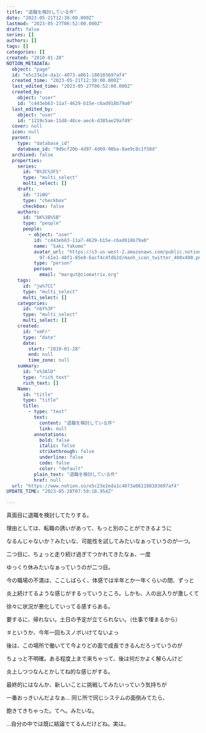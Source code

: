 ```yaml
---
title: "退職を検討している件"
date: "2023-05-21T12:38:00.000Z"
lastmod: "2023-05-27T06:52:00.000Z"
draft: false
series: []
authors: []
tags: []
categories: []
created: "2010-01-28"
NOTION_METADATA:
  object: "page"
  id: "e5c23e2e-da1c-4073-a061-188103697af4"
  created_time: "2023-05-21T12:38:00.000Z"
  last_edited_time: "2023-05-27T06:52:00.000Z"
  created_by:
    object: "user"
    id: "c443eb63-11a7-4629-b15e-c6ad918b79a0"
  last_edited_by:
    object: "user"
    id: "1219c5ae-11d8-48ce-aec6-d385ae29af49"
  cover: null
  icon: null
  parent:
    type: "database_id"
    database_id: "9dbcf20b-4d97-4d69-98ba-8ae9c8c1f58d"
  archived: false
  properties:
    series:
      id: "B%3C%3FS"
      type: "multi_select"
      multi_select: []
    draft:
      id: "JiWU"
      type: "checkbox"
      checkbox: false
    authors:
      id: "bK%3B%5B"
      type: "people"
      people:
        - object: "user"
          id: "c443eb63-11a7-4629-b15e-c6ad918b79a0"
          name: "Saki Yakumo"
          avatar_url: "https://s3-us-west-2.amazonaws.com/public.notion-static.com/3ad1c4\
            97-61e1-48f1-85e8-6acf4c4fdb2d/maoh_icon_twitter_400x400.png"
          type: "person"
          person:
            email: "marqut@ziomatrix.org"
    tags:
      id: "jw%7CC"
      type: "multi_select"
      multi_select: []
    categories:
      id: "nbY%3F"
      type: "multi_select"
      multi_select: []
    created:
      id: "vmFr"
      type: "date"
      date:
        start: "2010-01-28"
        end: null
        time_zone: null
    summary:
      id: "x%3AlD"
      type: "rich_text"
      rich_text: []
    Name:
      id: "title"
      type: "title"
      title:
        - type: "text"
          text:
            content: "退職を検討している件"
            link: null
          annotations:
            bold: false
            italic: false
            strikethrough: false
            underline: false
            code: false
            color: "default"
          plain_text: "退職を検討している件"
          href: null
  url: "https://www.notion.so/e5c23e2eda1c4073a061188103697af4"
UPDATE_TIME: "2023-05-28T07:59:18.954Z"

---
```

<link rel="stylesheet" href="https://cdn.jsdelivr.net/npm/katex@0.16.2/dist/katex.min.css" integrity="sha384-bYdxxUwYipFNohQlHt0bjN/LCpueqWz13HufFEV1SUatKs1cm4L6fFgCi1jT643X" crossorigin="anonymous">


真面目に退職を検討してたりする。


理由としては、転職の誘いがあって、もっと別のことができるように


なるんじゃないか？みたいな、可能性を試してみたいなぁっていうのが一つ。


二つ目に、ちょっと走り続け過ぎてつかれてきたなぁ、一度


ゆっくり休みたいなぁっていうのが二つ目。


今の職場の不満は、ここしばらく、体感では半年とか一年くらいの間、ずっと


炎上続けてるような感じがするっていうところ。しかも、人の出入りが激しくて


徐々に状況が悪化していってる感すらある。


要するに、帰れない。土日の予定が立てられない。（仕事で埋まるから）


＃というか、今年一回もスノボいけてないよっ


後は、この場所で働いてて今よりどの面で成長できるんだろっていうのが


ちょっと不明確。ある程度上まで来ちゃって、後は何だかよく解らんけど


炎上しつつなんとかしてね的な感じがする。


最終的にはなんか、新しいことに挑戦してみたいっていう気持ちが


一番おっきいんだよなぁ… 同じ所で同じシステムの面倒みてたら、


飽きてきちゃった。てへ。みたいな。


…自分の中では既に結論でてるんだけどね。実は。

